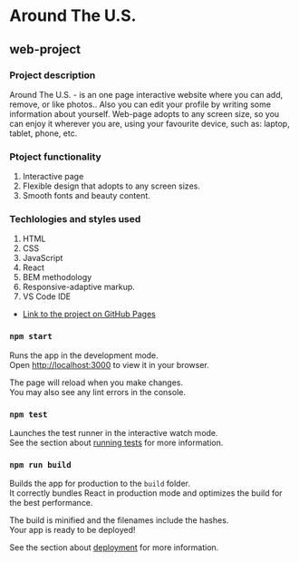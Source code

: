 # Around The U.S.
## web-project

### Project description
Around The U.S. - is an one page interactive website where you can add, remove, or like photos.. Also you can edit your profile by writing some information about yourself. Web-page adopts to any screen size, so you can enjoy it wherever you are, using your favourite device, such as: laptop, tablet, phone, etc.

### Ptoject functionality

1. Interactive page
2. Flexible design that adopts to any screen sizes.
3. Smooth fonts and beauty content.


### Techlologies and styles used

1. HTML
2. CSS
3. JavaScript
4. React
5. BEM methodology
6. Responsive-adaptive markup.
7. VS Code IDE

* [Link to the project on GitHub Pages](https://scorpioxkiller.github.io/around-react/index.html)

### `npm start`

Runs the app in the development mode.\
Open [http://localhost:3000](http://localhost:3000) to view it in your browser.

The page will reload when you make changes.\
You may also see any lint errors in the console.

### `npm test`

Launches the test runner in the interactive watch mode.\
See the section about [running tests](https://facebook.github.io/create-react-app/docs/running-tests) for more information.

### `npm run build`

Builds the app for production to the `build` folder.\
It correctly bundles React in production mode and optimizes the build for the best performance.

The build is minified and the filenames include the hashes.\
Your app is ready to be deployed!

See the section about [deployment](https://facebook.github.io/create-react-app/docs/deployment) for more information.